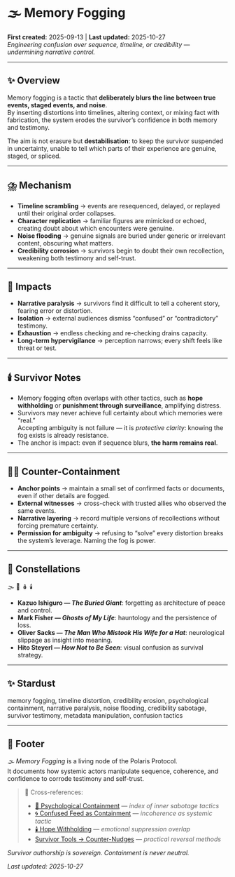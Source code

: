# 🌫️ Memory Fogging  
**First created:** 2025-09-13 | **Last updated:** 2025-10-27  
*Engineering confusion over sequence, timeline, or credibility — undermining narrative control.*  

---

## ✨ Overview  

Memory fogging is a tactic that **deliberately blurs the line between true events, staged events, and noise**.  
By inserting distortions into timelines, altering context, or mixing fact with fabrication, the system erodes the survivor’s confidence in both memory and testimony.  

The aim is not erasure but **destabilisation**: to keep the survivor suspended in uncertainty, unable to tell which parts of their experience are genuine, staged, or spliced.  

---

## ⛈️ Mechanism  

- **Timeline scrambling** → events are resequenced, delayed, or replayed until their original order collapses.  
- **Character replication** → familiar figures are mimicked or echoed, creating doubt about which encounters were genuine.  
- **Noise flooding** → genuine signals are buried under generic or irrelevant content, obscuring what matters.  
- **Credibility corrosion** → survivors begin to doubt their own recollection, weakening both testimony and self-trust.  

---

## 🥭 Impacts  

- **Narrative paralysis** → survivors find it difficult to tell a coherent story, fearing error or distortion.  
- **Isolation** → external audiences dismiss “confused” or “contradictory” testimony.  
- **Exhaustion** → endless checking and re-checking drains capacity.  
- **Long-term hypervigilance** → perception narrows; every shift feels like threat or test.  

---

## 🕯️ Survivor Notes  

- Memory fogging often overlaps with other tactics, such as **hope withholding** or **punishment through surveillance**, amplifying distress.  
- Survivors may never achieve full certainty about which memories were “real.”  
  Accepting ambiguity is not failure — it is *protective clarity*: knowing the fog exists is already resistance.  
- The anchor is impact: even if sequence blurs, **the harm remains real**.  

---

## 🐦‍🔥 Counter-Containment  

- **Anchor points** → maintain a small set of confirmed facts or documents, even if other details are fogged.  
- **External witnesses** → cross-check with trusted allies who observed the same events.  
- **Narrative layering** → record multiple versions of recollections without forcing premature certainty.  
- **Permission for ambiguity** → refusing to “solve” every distortion breaks the system’s leverage. Naming the fog is power.  

---

## 🌌 Constellations  

🌫️ 🧠 🪆 🕯️  
- **Kazuo Ishiguro — *The Buried Giant***: forgetting as architecture of peace and control.  
- **Mark Fisher — *Ghosts of My Life***: hauntology and the persistence of loss.  
- **Oliver Sacks — *The Man Who Mistook His Wife for a Hat***: neurological slippage as insight into meaning.  
- **Hito Steyerl — *How Not to Be Seen***: visual confusion as survival strategy.  

---

## ✨ Stardust  

memory fogging, timeline distortion, credibility erosion, psychological containment, narrative paralysis, noise flooding, credibility sabotage, survivor testimony, metadata manipulation, confusion tactics  

---

## 🏮 Footer  

*🌫️ Memory Fogging* is a living node of the Polaris Protocol.  
It documents how systemic actors manipulate sequence, coherence, and confidence to corrode testimony and self-trust.  

> 📡 Cross-references:
> 
> - [🧠 Psychological Containment](./README.md) — *index of inner sabotage tactics*  
> - [🌀 Confused Feed as Containment](./🌀_confused_feed_as_containment.md) — *incoherence as systemic tactic*  
> - [🕯️ Hope Withholding](./🕯️_hope_withholding.md) — *emotional suppression overlap*  
> - [Survivor Tools → Counter-Nudges](../../../Disruption_Kit/Survivor_Tools/README.md) — *practical reversal methods*  

*Survivor authorship is sovereign. Containment is never neutral.*  

_Last updated: 2025-10-27_
